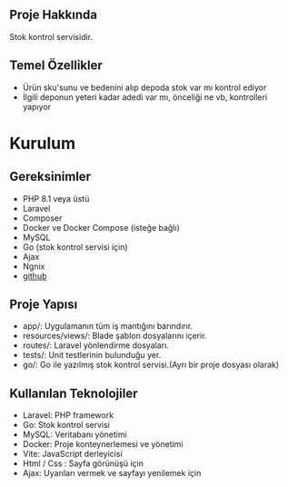 ## Proje Hakkında
Stok kontrol servisidir. 

## Temel Özellikler
- Ürün sku'sunu ve bedenini alıp depoda stok var mı kontrol ediyor
- İlgili deponun yeteri kadar adedi var mı, önceliği ne vb, kontrolleri yapıyor

# Kurulum
## Gereksinimler
- PHP 8.1 veya üstü
- Laravel
- Composer
- Docker ve Docker Compose (isteğe bağlı)
- MySQL
- Go (stok kontrol servisi için)
- Ajax
- Ngnix
- [github](https://github.com/yCalbaz/Laravel_e-ticaret_sitesi)

## Proje Yapısı
- app/: Uygulamanın tüm iş mantığını barındırır.
- resources/views/: Blade şablon dosyalarını içerir.
- routes/: Laravel yönlendirme dosyaları.
- tests/: Unit testlerinin bulunduğu yer.
- go/: Go ile yazılmış stok kontrol servisi.(Ayrı bir proje dosyası olarak)

## Kullanılan Teknolojiler
- Laravel: PHP framework
- Go: Stok kontrol servisi
- MySQL: Veritabanı yönetimi
- Docker: Proje konteynerlemesi ve yönetimi
- Vite: JavaScript derleyicisi
- Html / Css : Sayfa görünüşü için
- Ajax: Uyarıları vermek ve sayfayı yenilemek için
